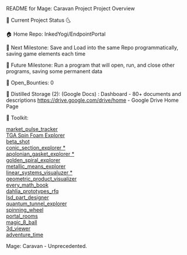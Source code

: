 README for Mage: Caravan Project
Project Overview

🌛 Current Project Status 🌜

🏠 Home Repo: InkedYogi/EndpointPortal 

🎯 Next Milestone: Save and Load into the same Repo programmatically, saving game elements each time

📐 Future Milestone: Run a program that will open, run, and close other programs, saving some permanent data

🐞 Open_Bounties: 0

💎 Distilled Storage (2): 
(Google Docs) : Dashboard - 80+ documents and descriptions
https://drive.google.com/drive/home - Google Drive Home Page

🧰 Toolkit: 

<div>
  <a href="https://inkedYogi.github.io/EndpointPortal/livingDocs/data/website/market_pulse_tracker.html">
    market_pulse_tracker
  </a>
</div>
<div>
  <a href="https://inkedYogi.github.io/EndpointPortal/livingDocs/data/website/SFD_Explorer.html">
    TGA Spin Foam Explorer
  </a>
</div>
<div>
  <a href="https://inkedYogi.github.io/EndpointPortal/livingDocs/data/website/beta_shot.html">
    beta_shot
  </a>
</div>
<div>
  <a href="https://inkedYogi.github.io/EndpointPortal/livingDocs/data/website/conic_section_explorer.html">
    conic_section_explorer *
  </a>
</div>
<div>
  <a href="https://inkedYogi.github.io/EndpointPortal/livingDocs/data/website/apolonian_gasket_explorer.html">
    apolonian_gasket_explorer *
  </a>
</div>
<div>
  <a href="https://inkedYogi.github.io/EndpointPortal/livingDocs/data/website/golden_spiral_explorer.html">
    golden_spiral_explorer
  </a>
</div>
<div>
  <a href="https://inkedYogi.github.io/EndpointPortal/livingDocs/data/website/metallic_means_explorer.html">
    metallic_means_explorer
  </a>
</div>
<div>
  <a href="https://inkedYogi.github.io/EndpointPortal/livingDocs/data/website/linear_systems_visualuzer.html">
    linear_systems_visualuzer *
  </a>
</div>
<div>
  <a href="https://inkedYogi.github.io/EndpointPortal/livingDocs/data/website/geometric_product_visualizer.html">
    geometric_product_visualizer
  </a>
</div>
<div>
  <a href="https://inkedYogi.github.io/EndpointPortal/livingDocs/data/website/every_math_book.html">
    every_math_book
  </a>
</div>
<div>
  <a href="https://inkedYogi.github.io/EndpointPortal/livingDocs/data/website/dahlia_prototypes_rfq.html">
    dahlia_prototypes_rfq
  </a>
</div>
<div>
  <a href="https://inkedYogi.github.io/EndpointPortal/livingDocs/data/website/lsd_part_designer.html">
    lsd_part_designer
  </a>
</div>
<div>
  <a href="https://inkedYogi.github.io/EndpointPortal/livingDocs/data/website/quantum_tunnel_explorer.html">
    quantum_tunnel_explorer
  </a>
</div>
<div>
  <a href="https://inkedYogi.github.io/EndpointPortal/livingDocs/data/website/spinning_wheel.html">
    spinning_wheel
  </a>
</div>
<div>
  <a href="https://inkedYogi.github.io/EndpointPortal/livingDocs/data/website/portal_rooms.html">
    portal_rooms
  </a>
</div>
<div>
  <a href="https://inkedYogi.github.io/EndpointPortal/livingDocs/data/website/magic_8_ball.html">
    magic_8_ball
  </a>
</div>
<div>
  <a href="https://inkedYogi.github.io/EndpointPortal/livingDocs/data/website/3d_viewer.html">
    3d_viewer
  </a>
</div>
<div>
  <a href="https://inkedYogi.github.io/EndpointPortal/livingDocs/data/website/adventure_time.html">
    adventure_time
  </a>
</div>


Mage: Caravan - Unprecedented.

